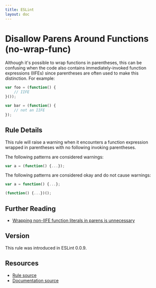 ```yaml
---
title: ESLint
layout: doc
---
```

<!-- Note: No pull requests accepted for this file. See README.md in the root directory for details. -->
# Disallow Parens Around Functions (no-wrap-func)

Although it's possible to wrap functions in parentheses, this can be confusing when the code also contains immediately-invoked function expressions (IIFEs) since parentheses are often used to make this distinction. For example:

```js
var foo = (function() {
	// IIFE
}());

var bar = (function() {
	// not an IIFE
});
```

## Rule Details

This rule will raise a warning when it encounters a function expression wrapped in parentheses with no following invoking parentheses.

The following patterns are considered warnings:

```js
var a = (function() {...});
```

The following patterns are considered okay and do not cause warnings:

```js
var a = function() {...};

(function() {...})();
```

## Further Reading

* [Wrapping non-IIFE function literals in parens is unnecessary](http://jslinterrors.com/wrapping-non-iife-function-literals-in-parens/)

## Version

This rule was introduced in ESLint 0.0.9.

## Resources

* [Rule source](https://github.com/eslint/eslint/tree/master/lib/rules/no-wrap-func.js)
* [Documentation source](https://github.com/eslint/eslint/tree/master/docs/rules/no-wrap-func.md)
